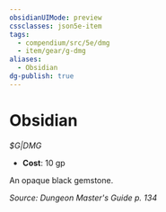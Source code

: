 ```yaml
---
obsidianUIMode: preview
cssclasses: json5e-item
tags:
  - compendium/src/5e/dmg
  - item/gear/g-dmg
aliases:
  - Obsidian
dg-publish: true
---
```

# Obsidian
*$G|DMG*  

- **Cost**: 10 gp

An opaque black gemstone.

*Source: Dungeon Master's Guide p. 134*